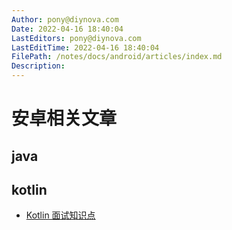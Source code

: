 ```yaml
---
Author: pony@diynova.com
Date: 2022-04-16 18:40:04
LastEditors: pony@diynova.com
LastEditTime: 2022-04-16 18:40:04
FilePath: /notes/docs/android/articles/index.md
Description: 
---
```



# 安卓相关文章

## java

## kotlin
- [ Kotlin 面试知识点](https://juejin.cn/post/7076744947440812062)